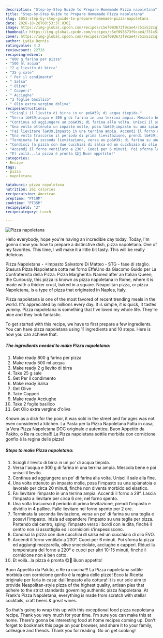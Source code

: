 ```yaml
---
description: "Step-by-Step Guide to Prepare Homemade Pizza napoletana"
title: "Step-by-Step Guide to Prepare Homemade Pizza napoletana"
slug: 1051-step-by-step-guide-to-prepare-homemade-pizza-napoletana
date: 2020-10-28T00:53:37.830Z
image: https://img-global.cpcdn.com/recipes/c5ef093673f9cae4/751x532cq70/pizza-napoletana-recipe-main-photo.jpg
thumbnail: https://img-global.cpcdn.com/recipes/c5ef093673f9cae4/751x532cq70/pizza-napoletana-recipe-main-photo.jpg
cover: https://img-global.cpcdn.com/recipes/c5ef093673f9cae4/751x532cq70/pizza-napoletana-recipe-main-photo.jpg
author: Lydia Dennis
ratingvalue: 4.2
reviewcount: 22726
recipeingredient:
- "800 g farina per pizza"
- "500 ml acqua"
- "2 g lievito di birra"
- "25 g sale"
- " Per il condimento"
- " Salsa"
- " Olive"
- " Capperi"
- " Acciughe"
- "2 foglie basilico"
- " Olio extra vergine doliva"
recipeinstructions:
- "Sciogli il lievito di birra in un po&#39; di acqua tiepida."
- "Versa l&#39;acqua e 300 g di farina in una terrina ampia. Mescola bene e poi unisci il lievito."
- "Continua ad aggiungere un po&#39; di farina alla volta. Unisci il sale alla fine."
- "Una volta ottenuto un impasto molle, posa l&#39;impasto su una spianatoia e lavoralo per circa 20 minuti, finché non diventa morbido ed elastico."
- "Fai lievitare l&#39;impasto in una terrina ampia. Accendi il forno a 28°. Lascia l&#39;impasto a lievitare per circa 6 ore, nel forno spento."
- "Una volta trascorso il periodo di prima lievitazione, prendi l&#39;impasto e dividilo in 4 palline. Falle lievitare nel forno spento per 2 ore."
- "Terminata la seconda lievitazione, versa un po&#39; di farina su una teglia e posavi l&#39;impasto. Inizia ad espandere l&#39;impasto su una teglia per pizza. Partendo dal centro, spingi l&#39;impasto verso i bordi con le dita, finché il centro non si assottiglia ed i cornicioni s&#39;inspessiscono."
- "Condisci la pizza con due cucchiai di salsa ed un cucchiaio di olio EVO."
- "Accendi il forno ventilato a 230°. Cuoci per 6 minuti. Poi sforna la pizza ed aggiungi mozzarella, olive snocciolate, acciughe e capperi. Riduci la temperatura del forno a 220° e cuoci per altri 10-15 minuti, finché il cornicione non è ben cotto."
- "Et voilà...la pizza è pronta 😋🍕 Buon appetito!"
categories:
- Recipe
tags:
- pizza
- napoletana

katakunci: pizza napoletana 
nutrition: 261 calories
recipecuisine: American
preptime: "PT19M"
cooktime: "PT35M"
recipeyield: "2"
recipecategory: Lunch

---
```



![Pizza napoletana](https://img-global.cpcdn.com/recipes/c5ef093673f9cae4/751x532cq70/pizza-napoletana-recipe-main-photo.jpg)

Hello everybody, hope you're having an incredible day today. Today, I'm gonna show you how to prepare a distinctive dish, pizza napoletana. One of my favorites. This time, I will make it a little bit tasty. This will be really delicious.

Pizza Napoletana - +Impasto Salvatore Di Matteo - STG - fase di staglio. Stesura Pizza Napoletana cotta nel forno EffeUno da Giacomo Guido per La Confraternita della Pizza. Pizza Margherita: Named after an Italian Queen, the Curiously, this pizza is known as pizza napoletana in Rome, where it is made with a thicker crust, baked in a square. Neapolitan pizza, or pizza Napoletana, is a type of pizza that originated in Naples, Italy.

Pizza napoletana is one of the most favored of recent trending meals in the world. It's appreciated by millions every day. It is simple, it is quick, it tastes yummy. Pizza napoletana is something that I've loved my whole life. They're nice and they look fantastic.


To get started with this recipe, we have to first prepare a few ingredients. You can have pizza napoletana using 11 ingredients and 10 steps. Here is how you can achieve that.

<!--inarticleads1-->

##### The ingredients needed to make Pizza napoletana:

1. Make ready 800 g farina per pizza
1. Make ready 500 ml acqua
1. Make ready 2 g lievito di birra
1. Take 25 g sale
1. Get  Per il condimento
1. Make ready  Salsa
1. Get  Olive
1. Take  Capperi
1. Make ready  Acciughe
1. Take 2 foglie basilico
1. Get  Olio extra vergine d&#39;oliva


Known as a dish for the poor, it was sold in the street and for ages was not even considered a kitchen. La Pasta per la Pizza Napoletana Fatta in casa, la Vera Pizza Napoletana DOC originale e autentica. Buon Appetito da Pakito, o Re ra cucina!!! La Pizza napoletana sottile morbida con cornicione gonfio è la regina delle pizze! 

<!--inarticleads2-->

##### Steps to make Pizza napoletana:

1. Sciogli il lievito di birra in un po&#39; di acqua tiepida.
1. Versa l&#39;acqua e 300 g di farina in una terrina ampia. Mescola bene e poi unisci il lievito.
1. Continua ad aggiungere un po&#39; di farina alla volta. Unisci il sale alla fine.
1. Una volta ottenuto un impasto molle, posa l&#39;impasto su una spianatoia e lavoralo per circa 20 minuti, finché non diventa morbido ed elastico.
1. Fai lievitare l&#39;impasto in una terrina ampia. Accendi il forno a 28°. Lascia l&#39;impasto a lievitare per circa 6 ore, nel forno spento.
1. Una volta trascorso il periodo di prima lievitazione, prendi l&#39;impasto e dividilo in 4 palline. Falle lievitare nel forno spento per 2 ore.
1. Terminata la seconda lievitazione, versa un po&#39; di farina su una teglia e posavi l&#39;impasto. Inizia ad espandere l&#39;impasto su una teglia per pizza. Partendo dal centro, spingi l&#39;impasto verso i bordi con le dita, finché il centro non si assottiglia ed i cornicioni s&#39;inspessiscono.
1. Condisci la pizza con due cucchiai di salsa ed un cucchiaio di olio EVO.
1. Accendi il forno ventilato a 230°. Cuoci per 6 minuti. Poi sforna la pizza ed aggiungi mozzarella, olive snocciolate, acciughe e capperi. Riduci la temperatura del forno a 220° e cuoci per altri 10-15 minuti, finché il cornicione non è ben cotto.
1. Et voilà...la pizza è pronta 😋🍕 Buon appetito!


Buon Appetito da Pakito, o Re ra cucina!!! La Pizza napoletana sottile morbida con cornicione gonfio è la regina delle pizze! Ecco la Ricetta originale per farla in casa: dall&#39;Impasto alla cottura! It is our sole aim to provide Neapolitan-style pizza of the highest quality, artisan pies that adhere to the strict standards governing authentic pizza Napoletana. At Frank&#39;s Pizza Napoletana, everything is made from scratch with stellar cocktails, craft beers &amp; great wines. 

So that's going to wrap this up with this exceptional food pizza napoletana recipe. Thank you very much for your time. I'm sure you can make this at home. There's gonna be interesting food at home recipes coming up. Don't forget to bookmark this page on your browser, and share it to your family, colleague and friends. Thank you for reading. Go on get cooking!
